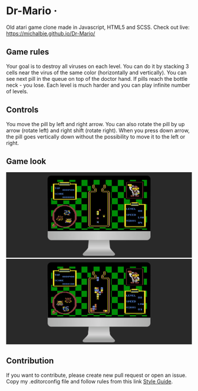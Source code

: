 # Dr-Mario &middot; 

Old atari game clone  made in Javascript, HTML5 and SCSS. Check out live: https://michalbie.github.io/Dr-Mario/


## Game rules
Your goal is to destroy all viruses on each level. You can do it by stacking 3 cells near the virus of the same color (horizontally and vertically). You can see next pill in the queue on top of the doctor hand. If pills reach the bottle neck - you lose. Each level is much harder and you can play infinite number of levels.

## Controls
You move the pill by left and right arrow. You can also rotate the pill by up arrow (rotate left) and right shift (rotate right). When you press down arrow, the pill goes vertically down without the possibility to move it to the left or right.

## Game look
![Desktop](assets/screenshots/desktop1.PNG "Desktop")
![Desktop](assets/screenshots/desktop2.PNG "Desktop")

## Contribution
If you want to contribute, please create new pull request or open an issue. Copy my .editorconfig file and follow rules from this link [Style Guide](https://github.com/bevacqua/js 
"bavacqua style guide").
